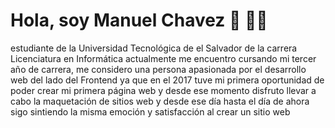 # Hola, soy Manuel Chavez 👋 👨‍💻
estudiante de la Universidad Tecnológica de el Salvador de la carrera Licenciatura en Informática actualmente me encuentro cursando mi tercer año de carrera, me considero una persona apasionada por el desarrollo web del lado del Frontend ya que en el 2017 tuve mi primera oportunidad de poder crear mi primera página web y desde ese momento disfruto llevar a cabo la maquetación de sitios web y desde ese día hasta el día de ahora sigo sintiendo la misma emoción y satisfacción al crear un sitio web


